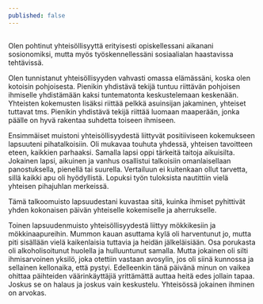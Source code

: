 ```yaml
---
published: false
---
```

## 

Olen pohtinut yhteisöllisyyttä erityisesti opiskellessani aikanani sosionomiksi, mutta myös työskennellessäni sosiaalialan haastavissa tehtävissä. 

Olen tunnistanut yhteisöllisyyden vahvasti omassa elämässäni, koska olen kotoisin pohjoisesta. Pienikin yhdistävä tekijä tuntuu riittävän pohjoisen ihmiselle yhdistämään kaksi tuntematonta keskustelemaan keskenään. Yhteisten kokemusten lisäksi riittää pelkkä asuinsijan jakaminen, yhteiset tuttavat tms. Pienikin yhdistävä tekijä riittää luomaan maaperään, jonka päälle on hyvä rakentaa suhdetta toiseen ihmiseen.

Ensimmäiset muistoni yhteisöllisyydestä liittyvät positiiviseen kokemukseen lapsuuteni pihatalkoisiin. Oli mukavaa touhuta yhdessä, yhteisen tavoitteen eteen, kaikkien parhaaksi. Samalla lapsi oppi tärkeitä taitoja aikuisilta. Jokainen lapsi, aikuinen ja vanhus osallistui talkoisiin omanlaisellaan panostuksella, pienellä tai suurella. Vertailuun ei kuitenkaan ollut tarvetta, sillä kaikki apu oli hyödyllistä. Lopuksi työn tuloksista nautittiin vielä yhteisen pihajuhlan merkeissä.

Tämä talkoomuisto lapsuudestani kuvastaa sitä, kuinka ihmiset pyhittivät yhden kokonaisen päivän yhteiselle kokemiselle ja aherrukselle.

Toinen lapsuudenmuisto yhteisöllisyydestä liittyy mökkikesiin ja mökkinaapureihin. Mummon kauan asuttama kylä oli harventunut jo, mutta piti sisällään vielä kaikenlaisia tuttavia ja heidän jälkeläisiään. Osa porukasta oli alkoholisoitunut huolella ja hulluuntunut samalla. Mutta jokainen oli silti ihmisarvoinen yksilö, joka otettiin vastaan avosylin, jos oli siinä kunnossa ja sellainen kellonaika, että pystyi. Edelleenkin tänä päivänä minun on vaikea ohittaa päihteiden väärinkäyttäjiä yrittämättä auttaa heitä edes jollain tapaa. Joskus se on halaus ja joskus vain keskustelu. Yhteisössä jokainen ihminen on arvokas.


